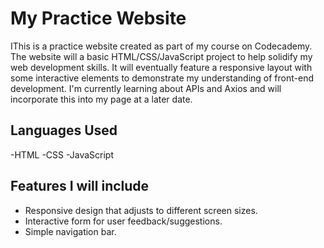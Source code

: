 # My Practice Website

IThis is a practice website created as part of my course on Codecademy. The website will a basic HTML/CSS/JavaScript project to help solidify my web development skills. 
It will eventually feature a responsive layout with some interactive elements to demonstrate my understanding of front-end development. I'm currently learning about APIs and Axios 
and will incorporate this into my page at a later date.

## Languages Used
-HTML
-CSS
-JavaScript

## Features I will include
- Responsive design that adjusts to different screen sizes.
- Interactive form for user feedback/suggestions.
- Simple navigation bar.
